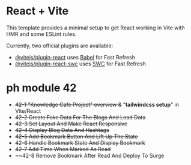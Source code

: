 # React + Vite

This template provides a minimal setup to get React working in Vite with HMR and some ESLint rules.

Currently, two official plugins are available:

- [@vitejs/plugin-react](https://github.com/vitejs/vite-plugin-react/blob/main/packages/plugin-react/README.md) uses [Babel](https://babeljs.io/) for Fast Refresh
- [@vitejs/plugin-react-swc](https://github.com/vitejs/vite-plugin-react-swc) uses [SWC](https://swc.rs/) for Fast Refresh

# ph module 42 
  * ~~42-1 "Knowledge Cafe Project" overview &~~ "**tailwindcss setup**" in Vite/React
  * ~~42-2 Create Fake Data For The Blogs And Load Data~~
  * ~~42-3 Set Layout And Make React Responsive~~ 
  * ~~42-4 Display Blog Data And Hashtags~~
  * ~~42-5 Add Bookmark Button And Lift Up The State~~
  * ~~42-6 Handle Bookmark State And Display Bookmark~~
  * ~~42-7 Add Time When Marked As Read~~
  * ~~42-8 Remove Bookmark After Read And Deploy To Surge